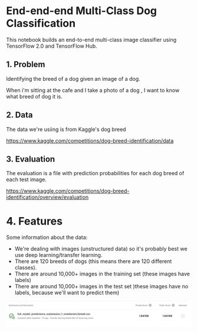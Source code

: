 # End-end-end Multi-Class Dog Classification

This notebook builds an end-to-end multi-class image classifier using TensorFlow 2.0 and TensorFlow Hub.

## 1. Problem

Identifying the breed of a dog given an image of a dog.

When i'm sitting at the cafe and I take a photo of a dog , I want to know what breed of dog it is.


## 2. Data

The data we're usiing is from Kaggle's dog breed 

https://www.kaggle.com/competitions/dog-breed-identification/data

## 3. Evaluation

The evaluation is a file with prediction probabilities for each dog breed of each test image.

https://www.kaggle.com/competitions/dog-breed-identification/overview/evaluation

# 4. Features

Some information about the data:
* We're dealing with images (unstructured data) so it's probably best we use deep learning/transfer learning.
* There are 120 breeds of dogs (this means there are 120 different classes).
* There are around 10,000+ images in the training set (these images have labels)
* There are around 10,000+ images in the test set )these images have no labels, because we'll want to predict them)

![IMG](https://github.com/redrum88/Machine_Learning_and_Data_Science/blob/0e349fdf1c83867ff64bf468e6a5ae7b08c24280/dog-vision/dog-vision-kaggle.jpg?raw=true)
